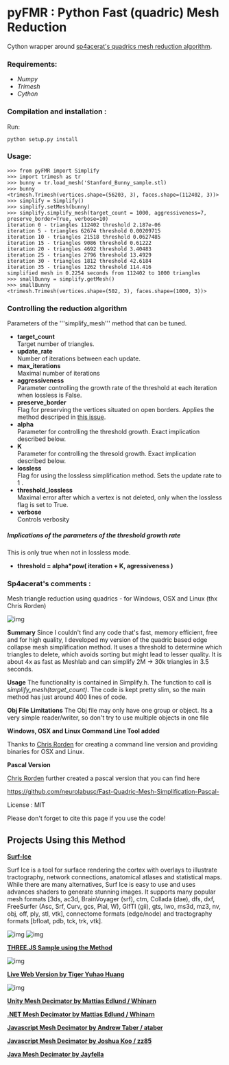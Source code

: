 # pyFMR : Python Fast (quadric) Mesh Reduction 

Cython wrapper around [sp4acerat's quadrics mesh reduction algorithm](https://github.com/sp4cerat/Fast-Quadric-Mesh-Simplification). 

### Requirements: 
- *Numpy*
- *Trimesh*
- *Cython*

### Compilation and installation :
Run:
``` 
python setup.py install
```
### Usage:
```
>>> from pyFMR import Simplify
>>> import trimesh as tr
>>> bunny = tr.load_mesh('Stanford_Bunny_sample.stl)
>>> bunny
<trimesh.Trimesh(vertices.shape=(56203, 3), faces.shape=(112402, 3))>
>>> simplify = Simplify()
>>> simplify.setMesh(bunny)
>>> simplify.simplify_mesh(target_count = 1000, aggressiveness=7, preserve_border=True, verbose=10)
iteration 0 - triangles 112402 threshold 2.187e-06
iteration 5 - triangles 62674 threshold 0.00209715
iteration 10 - triangles 21518 threshold 0.0627485
iteration 15 - triangles 9086 threshold 0.61222
iteration 20 - triangles 4692 threshold 3.40483
iteration 25 - triangles 2796 threshold 13.4929
iteration 30 - triangles 1812 threshold 42.6184
iteration 35 - triangles 1262 threshold 114.416
simplified mesh in 0.2254 seconds from 112402 to 1000 triangles
>>> smallBunny = simplify.getMesh()
>>> smallBunny
<trimesh.Trimesh(vertices.shape=(502, 3), faces.shape=(1000, 3))>
```

### Controlling the reduction algorithm

Parameters of the '''simplify_mesh''' method that can be tuned.

* **target_count**  
	Target number of triangles.
* **update_rate**  
	Number of iterations between each update.
* **max_iterations**  
	Maximal number of iterations 
* **aggressiveness**  
	Parameter controlling the growth rate of the threshold at each iteration when lossless is False.
* **preserve_border**  
	Flag for preserving the vertices situated on open borders. Applies the method descriped in [this issue](https://github.com/sp4cerat/Fast-Quadric-Mesh-Simplification/issues/14).
* **alpha**  
	Parameter for controlling the threshold growth. Exact implication described below.
* **K**  
	Parameter for controlling the thresold growth. Exact implication described below.
* **lossless**  
	Flag for using the lossless simplification method. Sets the update rate to 1 .
* **threshold_lossless**  
	Maximal error after which a vertex is not deleted, only when the lossless flag is set to True.
* **verbose**  
	Controls verbosity

##### Implications of the parameters of the threshold growth rate
This is only true when not in lossless mode. 
- **threshold = alpha*pow( iteration + K, agressiveness )**

### Sp4acerat's comments :

Mesh triangle reduction using quadrics - for Windows, OSX and Linux (thx Chris Rorden)

![img](https://github.com/sp4cerat/Fast-Quadric-Mesh-Simplification/blob/master/screenshot.png?raw=true)

**Summary** Since I couldn't find any code that's fast, memory efficient, free and for high quality, I developed my version of the quadric based edge collapse mesh simplification method. It uses a threshold to determine which triangles to delete, which avoids sorting but might lead to lesser quality. It is about 4x as fast as Meshlab and can simplify 2M -> 30k triangles in 3.5 seconds.

**Usage** The functionality is contained in Simplify.h. The function to call is *simplify_mesh(target_count)*. The code is kept pretty slim, so the main method has just around 400 lines of code. 

**Obj File Limitations** The Obj file may only have one group or object. Its a very simple reader/writer, so don't try to use multiple objects in one file

**Windows, OSX and Linux Command Line Tool added**

Thanks to [Chris Rorden](https://github.com/neurolabusc) for creating a command line version and providing binaries for OSX and Linux.

**Pascal Version**

[Chris Rorden](https://github.com/neurolabusc) further created a pascal version that you can find here

https://github.com/neurolabusc/Fast-Quadric-Mesh-Simplification-Pascal-

License : MIT

Please don't forget to cite this page if you use the code!

## Projects Using this Method

**[Surf-Ice](http://www.mccauslandcenter.sc.edu/crnl/)**

Surf Ice is a tool for surface rendering the cortex with overlays to illustrate tractography, network connections, anatomical atlases and statistical maps. While there are many alternatives, Surf Ice is easy to use and uses advances shaders to generate stunning images. It supports many popular mesh formats [3ds, ac3d, BrainVoyager (srf), ctm, Collada (dae), dfs, dxf, FreeSurfer (Asc, Srf, Curv, gcs, Pial, W), GIfTI (gii), gts, lwo, ms3d, mz3, nv, obj, off, ply, stl, vtk], connectome formats (edge/node) and tractography formats [bfloat, pdb, tck, trk, vtk].

![img](https://www.nitrc.org/plugins/mwiki/images/thumb/1/17/Surfice%3ASimplify.jpg/180px-Surfice%3ASimplify.jpg)
![img](https://www.nitrc.org/plugins/mwiki/images/thumb/8/8e/Surfice%3AAmbientOcclusion.jpg/180px-Surfice%3AAmbientOcclusion.jpg)

**[THREE.JS Sample using the Method](https://cdn.rawgit.com/timknip/mesh-decimate/afe5339/examples/three.js/index.html)**

![img](https://i.imgur.com/qhHFxq4.png)

**[Live Web Version by 
Tiger Yuhao Huang](https://myminifactory.github.io/Fast-Quadric-Mesh-Simplification/)**

![img](https://i.imgur.com/N5e2U9u.png)

**[ Unity Mesh Decimator by Mattias Edlund / Whinarn](https://github.com/Whinarn/UnityMeshSimplifier)**

**[ .NET Mesh Decimator by Mattias Edlund / Whinarn](https://github.com/Whinarn/MeshDecimator)**

**[ Javascript Mesh Decimator by Andrew Taber / ataber](https://github.com/ataber/mesh-simplify)**

**[ Javascript Mesh Decimator by Joshua Koo / zz85](https://gist.github.com/zz85/a317597912d68cf046558006d7647381)**

**[ Java Mesh Decimator by Jayfella](https://hub.jmonkeyengine.org/t/isosurface-mesh-simplifier/41046)**

